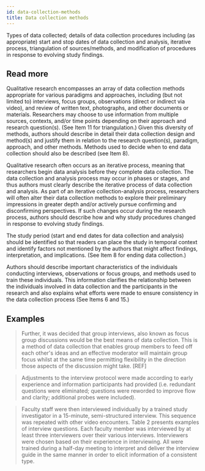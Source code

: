 ```yaml
---
id: data-collection-methods
title: Data collection methods
---
```

Types of data collected; details of data collection procedures including (as appropriate) start and stop dates of data collection and analysis, iterative process, triangulation of sources/methods, and modification of procedures in response to evolving study findings.

## Read more

Qualitative research encompasses an array of data collection methods appropriate for various paradigms and approaches, including (but not limited to) interviews, focus groups, observations (direct or indirect via video), and review of written text, photographs, and other documents or materials. Researchers may choose to use information from multiple sources, contexts, and/or time points depending on their approach and research question(s). (See Item 11 for triangulation.) Given this diversity of methods, authors should describe in detail their data collection design and method(s) and justify them in relation to the research question(s), paradigm, approach, and other methods. Methods used to decide when to end data collection should also be described (see Item 8).

Qualitative research often occurs as an iterative process, meaning that researchers begin data analysis before they complete data collection. The data collection and analysis process may occur in phases or stages, and thus authors must clearly describe the iterative process of data collection and analysis. As part of an iterative collection-analysis process, researchers will often alter their data collection methods to explore their preliminary impressions in greater depth and/or actively pursue confirming and disconfirming perspectives. If such changes occur during the research process, authors should describe how and why study procedures changed in response to evolving study findings.

The study period (start and end dates for data collection and analysis) should be identified so that readers can place the study in temporal context and identify factors not mentioned by the authors that might affect findings, interpretation, and implications. (See Item 8 for ending data collection.)

Authors should describe important characteristics of the individuals conducting interviews, observations or focus groups, and methods used to train these individuals. This information clarifies the relationship between the individuals involved in data collection and the participants in the research and also explains what efforts were made to ensure consistency in the data collection process (See Items 6 and 15.)

## Examples

> Further, it was decided that group interviews, also known as focus group discussions would be the best means of data collection. This is a method of data collection that enables group members to feed off each other's ideas and an effective moderator will maintain group focus whilst at the same time permitting flexibility in the direction those aspects of the discussion might take. [REF]

> Adjustments to the interview protocol were made according to early experience and information participants had provided (i.e. redundant questions were eliminated; questions were reworded to improve flow and clarity; additional probes were included).

> Faculty staff were then interviewed individually by a trained study investigator in a 15-minute, semi-structured interview. This sequence was repeated with other video encounters. Table 2 presents examples of interview questions. Each faculty member was interviewed by at least three interviewers over their various interviews. Interviewers were chosen based on their experience in interviewing. All were trained during a half-day meeting to interpret and deliver the interview guide in the same manner in order to elicit information of a consistent type.
